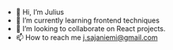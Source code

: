 - 👋 Hi, I’m Julius
- 🌱 I’m currently learning frontend techniques
- 💞️ I’m looking to collaborate on React projects.
- 📫 How to reach me j.sajaniemi@gmail.com

